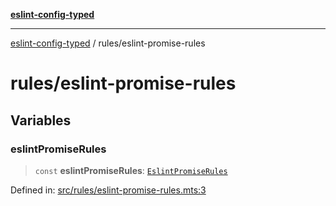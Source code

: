 [**eslint-config-typed**](../README.md)

---

[eslint-config-typed](../README.md) / rules/eslint-promise-rules

# rules/eslint-promise-rules

## Variables

### eslintPromiseRules

> `const` **eslintPromiseRules**: [`EslintPromiseRules`](../types/rules/eslint-promise-rules.md#eslintpromiserules)

Defined in: [src/rules/eslint-promise-rules.mts:3](https://github.com/noshiro-pf/eslint-config-typed/blob/main/src/rules/eslint-promise-rules.mts#L3)
